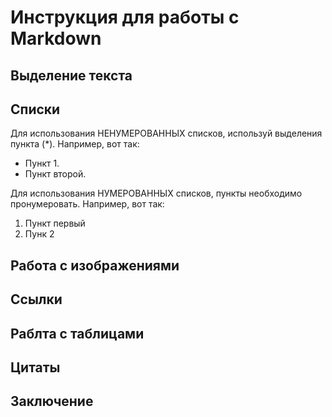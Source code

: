 # Инструкция для работы с Markdown

## Выделение текста

## Списки

Для использования НЕНУМЕРОВАННЫХ списков, используй выделения пункта (*). Например, вот так:
* Пункт 1.
* Пункт второй.

Для использования НУМЕРОВАННЫХ списков, пункты необходимо пронумеровать. Например, вот так:
1. Пункт первый
2. Пунк 2


## Работа с изображениями

## Ссылки

## Раблта с таблицами

## Цитаты

## Заключение